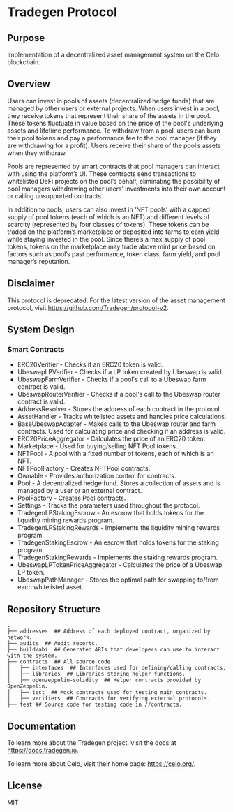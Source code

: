 # Tradegen Protocol

## Purpose

Implementation of a decentralized asset management system on the Celo blockchain.

## Overview

Users can invest in pools of assets (decentralized hedge funds) that are managed by other users or external projects. When users invest in a pool, they receive tokens that represent their share of the assets in the pool. These tokens fluctuate in value based on the price of the pool's underlying assets and lifetime performance. To withdraw from a pool, users can burn their pool tokens and pay a performance fee to the pool manager (if they are withdrawing for a profit). Users receive their share of the pool’s assets when they withdraw.

Pools are represented by smart contracts that pool managers can interact with using the platform’s UI. These contracts send transactions to whitelisted DeFi projects on the pool’s behalf, eliminating the possibility of pool managers withdrawing other users’ investments into their own account or calling unsupported contracts.

In addition to pools, users can also invest in ‘NFT pools’ with a capped supply of pool tokens (each of which is an NFT) and different levels of scarcity (represented by four classes of tokens). These tokens can be traded on the platform’s marketplace or deposited into farms to earn yield while staying invested in the pool. Since there’s a max supply of pool tokens, tokens on the marketplace may trade above mint price based on factors such as pool’s past performance, token class, farm yield, and pool manager’s reputation.

## Disclaimer

This protocol is deprecated. For the latest version of the asset management protocol, visit https://github.com/Tradegen/protocol-v2.

## System Design

### Smart Contracts

* ERC20Verifier - Checks if an ERC20 token is valid.
* UbeswapLPVerifier - Checks if a LP token created by Ubeswap is valid.
* UbeswapFarmVerifier - Checks if a pool's call to a Ubeswap farm contract is valid.
* UbeswapRouterVerifier - Checks if a pool's call to the Ubeswap router contract is valid.
* AddressResolver - Stores the address of each contract in the protocol.
* AssetHandler - Tracks whitelisted assets and handles price calculations.
* BaseUbeswapAdapter - Makes calls to the Ubeswap router and farm contracts. Used for calculating price and checking if an address is valid.
* ERC20PriceAggregator - Calculates the price of an ERC20 token.
* Marketplace - Used for buying/selling NFT Pool tokens.
* NFTPool - A pool with a fixed number of tokens, each of which is an NFT.
* NFTPoolFactory - Creates NFTPool contracts.
* Ownable - Provides authorization control for contracts.
* Pool - A decentralized hedge fund. Stores a collection of assets and is managed by a user or an external contract.
* PoolFactory - Creates Pool contracts.
* Settings - Tracks the parameters used throughout the protocol.
* TradegenLPStakingEscrow - An escrow that holds tokens for the liquidity mining rewards program.
* TradegenLPStakingRewards - Implements the liquidity mining rewards program.
* TradegenStakingEscrow - An escrow that holds tokens for the staking program.
* TradegenStakingRewards - Implements the staking rewards program.
* UbeswapLPTokenPriceAggregator - Calculates the price of a Ubeswap LP token.
* UbeswapPathManager - Stores the optimal path for swapping to/from each whitelisted asset.

## Repository Structure

```
.
├── addresses  ## Address of each deployed contract, organized by network.
├── audits  ## Audit reports.
├── build/abi  ## Generated ABIs that developers can use to interact with the system.
├── contracts  ## All source code.
│   ├── interfaces  ## Interfaces used for defining/calling contracts.
│   ├── libraries  ## Libraries storing helper functions.
│   ├── openzeppelin-solidity  ## Helper contracts provided by OpenZeppelin.
│   ├── test  ## Mock contracts used for testing main contracts.
│   ├── verifiers  ## Contracts for verifying external protocols.
├── test ## Source code for testing code in //contracts.
```

## Documentation

To learn more about the Tradegen project, visit the docs at https://docs.tradegen.io.

To learn more about Celo, visit their home page: https://celo.org/.

## License

MIT
